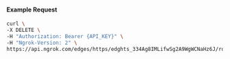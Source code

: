 <!-- Code generated for API Clients. DO NOT EDIT. -->

#### Example Request

```bash
curl \
-X DELETE \
-H "Authorization: Bearer {API_KEY}" \
-H "Ngrok-Version: 2" \
https://api.ngrok.com/edges/https/edghts_334Ag8IMLifwSg2A9WgWCNaHz6J/routes/edghtsrt_334Ag5CpmkPlHrdhWyfIzuErynK/ip_restriction
```
